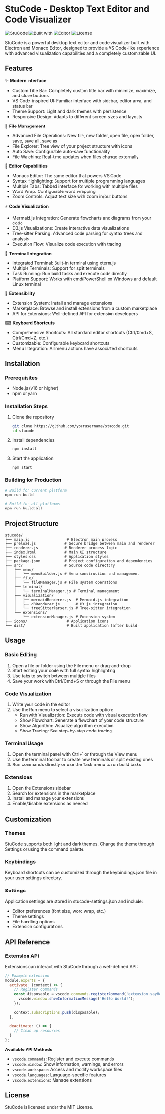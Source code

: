 # StuCode - Desktop Text Editor and Code Visualizer

![StuCode](https://img.shields.io/badge/StuCode-Desktop%20Editor-blueviolet) ![Built with](https://img.shields.io/badge/Built%20with-Electron-47848F) ![Editor](https://img.shields.io/badge/Editor-Monaco-0078D4) ![License](https://img.shields.io/badge/License-MIT-green)

StuCode is a powerful desktop text editor and code visualizer built with Electron and Monaco Editor, designed to provide a VS Code-like experience with advanced visualization capabilities and a completely customizable UI.

## Features

✨ **Modern Interface**
- Custom Title Bar: Completely custom title bar with minimize, maximize, and close buttons
- VS Code-inspired UI: Familiar interface with sidebar, editor area, and status bar
- Theme Support: Light and dark themes with persistence
- Responsive Design: Adapts to different screen sizes and layouts

📁 **File Management**
- Advanced File Operations: New file, new folder, open file, open folder, save, save all, save as
- File Explorer: Tree view of your project structure with icons
- Auto Save: Configurable auto-save functionality
- File Watching: Real-time updates when files change externally

🧩 **Editor Capabilities**
- Monaco Editor: The same editor that powers VS Code
- Syntax Highlighting: Support for multiple programming languages
- Multiple Tabs: Tabbed interface for working with multiple files
- Word Wrap: Configurable word wrapping
- Zoom Controls: Adjust text size with zoom in/out buttons

⚡ **Code Visualization**
- Mermaid.js Integration: Generate flowcharts and diagrams from your code
- D3.js Visualizations: Create interactive data visualizations
- Tree-sitter Parsing: Advanced code parsing for syntax trees and analysis
- Execution Flow: Visualize code execution with tracing

🔧 **Terminal Integration**
- Integrated Terminal: Built-in terminal using xterm.js
- Multiple Terminals: Support for split terminals
- Task Running: Run build tasks and execute code directly
- Platform Support: Works with cmd/PowerShell on Windows and default Linux terminal

🧩 **Extensibility**
- Extension System: Install and manage extensions
- Marketplace: Browse and install extensions from a custom marketplace
- API for Extensions: Well-defined API for extension developers

⌨ **Keyboard Shortcuts**
- Comprehensive Shortcuts: All standard editor shortcuts (Ctrl/Cmd+S, Ctrl/Cmd+Z, etc.)
- Customizable: Configurable keyboard shortcuts
- Menu Integration: All menu actions have associated shortcuts

## Installation

### Prerequisites
- Node.js (v16 or higher)
- npm or yarn

### Installation Steps
1. Clone the repository
   ```bash
   git clone https://github.com/yourusername/stucode.git
   cd stucode
   ```
2. Install dependencies
   ```bash
   npm install
   ```
3. Start the application
   ```bash
   npm start
   ```

### Building for Production
```bash
# Build for current platform
npm run build

# Build for all platforms
npm run build:all
```

## Project Structure
```
stucode/
├── main.js                 # Electron main process
├── preload.js             # Secure bridge between main and renderer
├── renderer.js            # Renderer process logic
├── index.html             # Main UI structure
├── styles.css             # Application styles
├── package.json           # Project configuration and dependencies
├── src/                   # Source code directory
│   ├── menu/
│   │   └── menuBuilder.js # Menu construction and management
│   ├── file/
│   │   └── fileManager.js # File system operations
│   ├── terminal/
│   │   └── terminalManager.js # Terminal management
│   ├── visualization/
│   │   ├── mermaidRenderer.js  # Mermaid.js integration
│   │   ├── d3Renderer.js       # D3.js integration
│   │   └── treeSitterParser.js # Tree-sitter integration
│   └── extensions/
│       └── extensionManager.js # Extension system
├── icons/                  # Application icons
└── dist/                   # Built application (after build)
```

## Usage

### Basic Editing
1. Open a file or folder using the File menu or drag-and-drop
2. Start editing your code with full syntax highlighting
3. Use tabs to switch between multiple files
4. Save your work with Ctrl/Cmd+S or through the File menu

### Code Visualization
1. Write your code in the editor
2. Use the Run menu to select a visualization option:
   - Run with Visualization: Execute code with visual execution flow
   - Show Flowchart: Generate a flowchart of your code structure
   - Show Algorithm: Visualize algorithm execution
   - Show Tracing: See step-by-step code tracing

### Terminal Usage
1. Open the terminal panel with Ctrl+` or through the View menu
2. Use the terminal toolbar to create new terminals or split existing ones
3. Run commands directly or use the Task menu to run build tasks

### Extensions
1. Open the Extensions sidebar
2. Search for extensions in the marketplace
3. Install and manage your extensions
4. Enable/disable extensions as needed

## Customization

### Themes
StuCode supports both light and dark themes. Change the theme through Settings or using the command palette.

### Keybindings
Keyboard shortcuts can be customized through the keybindings.json file in your user settings directory.

### Settings
Application settings are stored in stucode-settings.json and include:
- Editor preferences (font size, word wrap, etc.)
- Theme settings
- File handling options
- Extension configurations

## API Reference

### Extension API
Extensions can interact with StuCode through a well-defined API:

```javascript
// Example extension
module.exports = {
  activate: (context) => {
    // Register commands
    const disposable = vscode.commands.registerCommand('extension.sayHello', () => {
      vscode.window.showInformationMessage('Hello World!');
    });
    
    context.subscriptions.push(disposable);
  },
  
  deactivate: () => {
    // Clean up resources
  }
};
```

**Available API Methods**
- `vscode.commands`: Register and execute commands
- `vscode.window`: Show information, warnings, and errors
- `vscode.workspace`: Access and modify workspace files
- `vscode.languages`: Language-specific features
- `vscode.extensions`: Manage extensions

## License

StuCode is licensed under the MIT License.